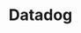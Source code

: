 ---
description: Datadog - the unified monitoring and analytics platform for comprehensive
  visibility into cloud, hybrid, and multi-cloud environments.
link: http://datadog.com/unplugged
shortname: datadog.com-lup
title: Datadog
---
